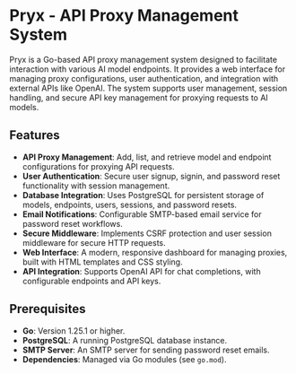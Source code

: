 # Pryx - API Proxy Management System

Pryx is a Go-based API proxy management system designed to facilitate interaction with various AI model endpoints. It provides a web interface for managing proxy configurations, user authentication, and integration with external APIs like OpenAI. The system supports user management, session handling, and secure API key management for proxying requests to AI models.

## Features

- **API Proxy Management**: Add, list, and retrieve model and endpoint configurations for proxying API requests.
- **User Authentication**: Secure user signup, signin, and password reset functionality with session management.
- **Database Integration**: Uses PostgreSQL for persistent storage of models, endpoints, users, sessions, and password resets.
- **Email Notifications**: Configurable SMTP-based email service for password reset workflows.
- **Secure Middleware**: Implements CSRF protection and user session middleware for secure HTTP requests.
- **Web Interface**: A modern, responsive dashboard for managing proxies, built with HTML templates and CSS styling.
- **API Integration**: Supports OpenAI API for chat completions, with configurable endpoints and API keys.

## Prerequisites

- **Go**: Version 1.25.1 or higher.
- **PostgreSQL**: A running PostgreSQL database instance.
- **SMTP Server**: An SMTP server for sending password reset emails.
- **Dependencies**: Managed via Go modules (see `go.mod`).
